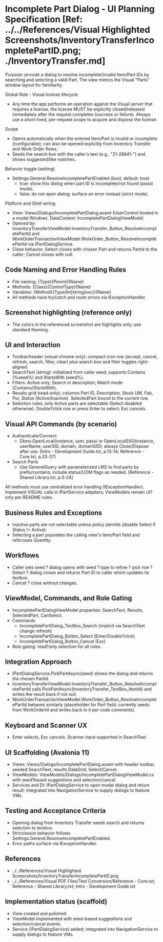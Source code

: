 # Incomplete Part Dialog - UI Planning Specification [Ref: ../../References/Visual Highlighted Screenshots/InventoryTransferIncompletePartID.png; ./InventoryTransfer.md]

Purpose: provide a dialog to resolve incomplete/invalid Item/Part IDs by searching and selecting a valid Part. The view mimics the Visual "Parts" window layout for familiarity.

Global Rule - Visual license lifecycle
- Any time the app performs an operation against the Visual server that requires a license, the license MUST be explicitly closed/released immediately after the request completes (success or failure). Always use a short-lived, per-request scope to acquire and dispose the license.

Scope
- Opens automatically when the entered Item/Part is invalid or incomplete (configurable); can also be opened explicitly from Inventory Transfer and Work Order flows.
- Seeds the search box with the caller's text (e.g., "21-28841-") and shows suggested/like matches.

Behavior toggle (setting)
- Settings.General.ResolveIncompletePartEnabled (bool, default: true)
  - true: show this dialog when part ID is incomplete/not found (assist mode).
  - false: do not open dialog; surface an error instead (strict mode).

Platform and Shell wiring
- View: Views/Dialogs/IncompletePartDialog.axaml (UserControl hosted in a modal Window). DataContext: IncompletePartDialogViewModel.
- Opened by: InventoryTransferViewModel.InventoryTransfer_Button_ResolveIncompletePartId and WorkOrderTransactionViewModel.WorkOrder_Button_ResolveIncompletePartId via IPartDialogService.
- Close behavior: Select closes with chosen Part and returns PartId to the caller; Cancel closes with null.

## Code Naming and Error Handling Rules
- File naming: {Type}_{Parent}_{Name}
- Methods: {Class}_{ControlType}_{Name}
- Variables: {Method}_{Type(Int|string|exc)}_{Name}
- All methods have try/catch and route errors via IExceptionHandler.

## Screenshot highlighting (reference only)
- The colors in the referenced screenshot are highlights only; use standard theming.

## UI and Interaction
- Toolbar/header (visual chrome only): compact icon row (accept, cancel, refresh, search, filter, clear) plus search box and filter toggles right-aligned.
- SearchText (string): initialized from caller seed; supports Contains (%seed%) and StartsWith (seed%).
- Filters: Active only; Search in description; Match mode (Contains/StartsWith).
- Results grid (read-only): columns Part ID, Description, Stock UM, Fab, Pur, Status (Active/Inactive). SelectedPart bound to the current row.
- Selection rules: only Active parts are selectable (Select disabled otherwise). Double?click row or press Enter to select; Esc cancels.

## Visual API Commands (by scenario)
- Authenticate/Connect
  - Dbms.OpenLocal(instance, user, pass) or OpenLocalSSO(instance, userName, userSID, domain, domainSID); always Close/Dispose after use. [Intro - Development Guide.txt, p.13-14; Reference - Core.txt, p.33-37]
- Search Parts
  - Use GeneralQuery with parameterized LIKE to find parts by prefix/contains; include status/UOM flags as needed. [Reference - Shared Library.txt, p.5-24]

All methods must use centralized error handling (IExceptionHandler). Implement VISUAL calls in IPartService adapters; ViewModels remain UI?only per README rules.

## Business Rules and Exceptions
- Inactive parts are not selectable unless policy permits (disable Select if Status != Active).
- Selecting a part populates the calling view's Item/Part field and refocuses Quantity.

## Workflows
- Caller sets seed ? dialog opens with seed ? type to refine ? pick row ? Select ? dialog closes and returns Part ID to caller which updates its textbox.
- Cancel ? close without changes.

## ViewModel, Commands, and Role Gating
- IncompletePartDialogViewModel properties: SearchText, Results, SelectedPart, CanSelect.
- Commands
  - IncompletePartDialog_TextBox_Search (implicit via SearchText change refresh)
  - IncompletePartDialog_Button_Select (Enter/Double?click)
  - IncompletePartDialog_Button_Cancel (Esc)
- Role gating: read?only selection for all roles.

## Integration Approach
- IPartDialogService.PickPartAsync(seed) shows the dialog and returns the chosen PartId.
- InventoryTransferViewModel.InventoryTransfer_Button_ResolveIncompletePartId calls PickPartAsync(InventoryTransfer_TextBox_ItemId) and writes the result back if not null.
- WorkOrderTransactionViewModel.WorkOrder_Button_ResolveIncompletePartId behaves similarly (placeholder for Part field; currently seeds from WorkOrderId and writes back to it per code comments).

## Keyboard and Scanner UX
- Enter selects, Esc cancels. Scanner input supported in SearchText.

## UI Scaffolding (Avalonia 11)
- Views: Views/Dialogs/IncompletePartDialog.axaml with header toolbar, seeded SearchText, results DataGrid, Select/Cancel.
- ViewModels: ViewModels/Dialogs/IncompletePartDialogViewModel.cs with seed?based suggestions and selection/cancel.
- Services and DI: IPartDialogService to open modal dialog and return result; integrated into NavigationService to supply dialogs to feature VMs.

## Testing and Acceptance Criteria
- Opening dialog from Inventory Transfer seeds search and returns selection to textbox.
- Strict/assist behavior follows Settings.General.ResolveIncompletePartEnabled.
- Error paths surface via IExceptionHandler.

## References
- ../../References/Visual Highlighted Screenshots/InventoryTransferIncompletePartID.png
- ../../References/Visual PDF Files/Text Conversion/Reference - Core.txt; Reference - Shared Library.txt; Intro - Development Guide.txt

## Implementation status (scaffold)
- View created and polished.
- ViewModel implemented with seed-based suggestions and selection/cancel events.
- Service (IPartDialogService) added; integrated into NavigationService to supply dialogs to feature VMs.
